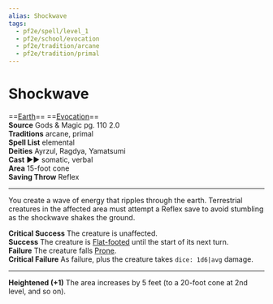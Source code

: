 ```yaml
---
alias: Shockwave
tags:
  - pf2e/spell/level_1
  - pf2e/school/evocation
  - pf2e/tradition/arcane
  - pf2e/tradition/primal
---
```


# Shockwave

==[Earth](Earth.md)== ==[Evocation](Evocation.md)==  
__Source__ Gods & Magic pg. 110 2.0  
**Traditions** arcane, primal  
**Spell List** elemental  
**Deities** Ayrzul, Ragdya, Yamatsumi  
**Cast** ►► somatic, verbal  
**Area** 15-foot cone  
**Saving Throw** Reflex

---

You create a wave of energy that ripples through the earth. Terrestrial creatures in the affected area must attempt a Reflex save to avoid stumbling as the shockwave shakes the ground.

**Critical Success** The creature is unaffected.  
**Success** The creature is [Flat-footed](Flat-footed.md) until the start of its next turn.  
**Failure** The creature falls [Prone](Prone.md).  
**Critical Failure** As failure, plus the creature takes `dice: 1d6|avg` damage.

<hr>

**Heightened (+1)** The area increases by 5 feet (to a 20-foot cone at 2nd level, and so on).
